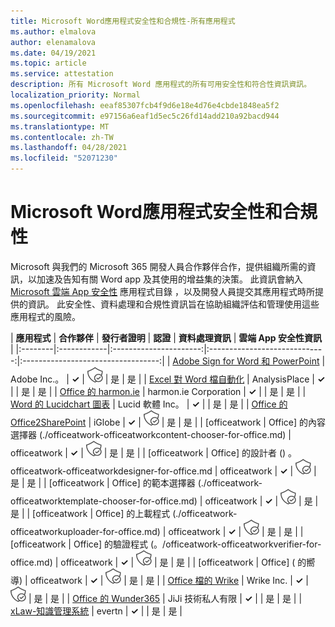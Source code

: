 ```yaml
---
title: Microsoft Word應用程式安全性和合規性-所有應用程式
ms.author: elmalova
author: elenamalova
ms.date: 04/19/2021
ms.topic: article
ms.service: attestation
description: 所有 Microsoft Word 應用程式的所有可用安全性和符合性資訊資訊。
localization_priority: Normal
ms.openlocfilehash: eeaf85307fcb4f9d6e18e4d76e4cbde1848ea5f2
ms.sourcegitcommit: e97156a6eaf1d5ec5c26fd14add210a92bacd944
ms.translationtype: MT
ms.contentlocale: zh-TW
ms.lasthandoff: 04/28/2021
ms.locfileid: "52071230"
---
```

# <a name="microsoft-word-app-security-and-compliance"></a>Microsoft Word應用程式安全性和合規性

Microsoft 與我們的 Microsoft 365 開發人員合作夥伴合作，提供組織所需的資訊，以加速及告知有關 Word app 及其使用的增益集的決策。 此資訊會納入 [Microsoft 雲端 App 安全性](https://www.microsoft.com/en-us/enterprise-mobility-security/cloud-app-security) 應用程式目錄 ，以及開發人員提交其應用程式時所提供的資訊。 此安全性、資料處理和合規性資訊旨在協助組織評估和管理使用這些應用程式的風險。

| **應用程式** | **合作夥伴** | **發行者證明** | **認證** | **資料處理資訊** | **雲端 App 安全性資訊** |
|:--------|:------------|:----------------------:|:-----------------------------:|:----------------------------------:|
| [Adobe Sign for Word 和 PowerPoint](./adobe-inc-sign-for-word-and-powerpoint.md) | Adobe Inc.。 | **✓** | <img alt="Certified application badge" src="../media/certified-badge.png" height="25" width="25" /> | 是 | 是 |
| [Excel 對 Word 檔自動化](./analysisplace-excel-to-word-document-automation.md) | AnalysisPlace | **✓** |  | 是 | 是 |
| [Office 的 harmon.ie](./harmonie-corporation-for-office.md) | harmon.ie Corporation | **✓** |  | 是 | 是 |
| [Word 的 Lucidchart 圖表](./lucid-software-inc-lucidchart-diagrams-for-word.md) | Lucid 軟體 Inc。 | **✓** |  | 是 | 是 |
| [Office 的 Office2SharePoint](./iglobe-office2sharepoint-for-office.md) | iGlobe | **✓** | <img alt="Certified application badge" src="../media/certified-badge.png" height="25" width="25" /> | 是 | 是 |
| [officeatwork | Office] 的內容選擇器 (./officeatwork-officeatworkcontent-chooser-for-office.md)  | officeatwork | **✓** | <img alt="Certified application badge" src="../media/certified-badge.png" height="25" width="25" /> | 是 | 是 |
| [officeatwork | Office] 的設計者 () 。 officeatwork-officeatworkdesigner-for-office.md | officeatwork | **✓** | <img alt="Certified application badge" src="../media/certified-badge.png" height="25" width="25" /> | 是 | 是 |
| [officeatwork | Office] 的範本選擇器 (./officeatwork-officeatworktemplate-chooser-for-office.md)  | officeatwork | **✓** | <img alt="Certified application badge" src="../media/certified-badge.png" height="25" width="25" /> | 是 | 是 |
| [officeatwork | Office] 的上載程式 (./officeatwork-officeatworkuploader-for-office.md)  | officeatwork | **✓** | <img alt="Certified application badge" src="../media/certified-badge.png" height="25" width="25" /> | 是 | 是 |
| [officeatwork | Office] 的驗證程式 (。/officeatwork-officeatworkverifier-for-office.md)  | officeatwork | **✓** | <img alt="Certified application badge" src="../media/certified-badge.png" height="25" width="25" /> | 是 | 是 |
| [officeatwork | Office] ( 的嚮導)  | officeatwork | **✓** | <img alt="Certified application badge" src="../media/certified-badge.png" height="25" width="25" /> | 是 | 是 |
| [Office 檔的 Wrike](./wrike-inc-for-office-documents.md) | Wrike Inc. | **✓** | <img alt="Certified application badge" src="../media/certified-badge.png" height="25" width="25" /> | 是 | 是 |
| [Office 的 Wunder365](./jiji-technologies-private-limited-wunder365-for-office.md) | JiJi 技術私人有限 | **✓** |  | 是 | 是 |
| [xLaw-知識管理系統](./evertn-xlaw-knowledge-management-system.md) | evertn | **✓** |  | 是 | 是 |
